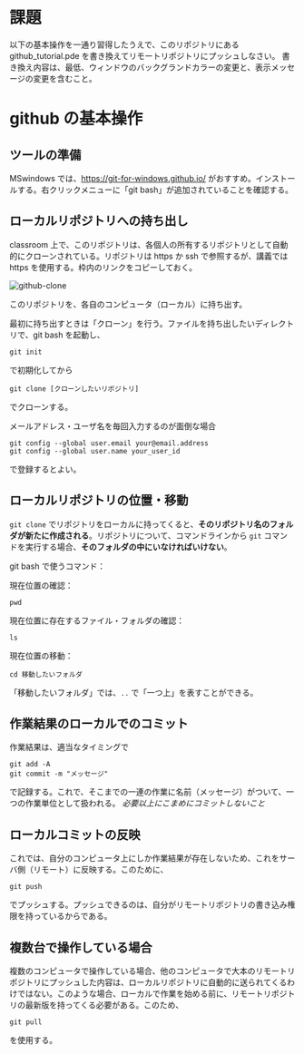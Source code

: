 # 課題

以下の基本操作を一通り習得したうえで、このリポジトリにある github_tutorial.pde を書き換えてリモートリポジトリにプッシュしなさい。
書き換え内容は、最低、ウィンドウのバックグランドカラーの変更と、表示メッセージの変更を含むこと。

# github の基本操作

## ツールの準備

MSwindows では、https://git-for-windows.github.io/ がおすすめ。インストールする。右クリックメニューに「git bash」が追加されていることを確認する。

## ローカルリポジトリへの持ち出し

classroom 上で、このリポジトリは、各個人の所有するリポジトリとして自動的にクローンされている。リポジトリは https か ssh で参照するが、講義では https を使用する。枠内のリンクをコピーしておく。

![github-clone](github-clone-https.png)

このリポジトリを、各自のコンピュータ（ローカル）に持ち出す。

最初に持ち出すときは「クローン」を行う。ファイルを持ち出したいディレクトリで、git bash を起動し、

```
git init
```

で初期化してから

```
git clone [クローンしたいリポジトリ]
```

でクローンする。

メールアドレス・ユーザ名を毎回入力するのが面倒な場合

```
git config --global user.email your@email.address
git config --global user.name your_user_id
```

で登録するとよい。

## ローカルリポジトリの位置・移動

`git clone` でリポジトリをローカルに持ってくると、**そのリポジトリ名のフォルダが新たに作成される**。リポジトリについて、コマンドラインから `git` コマンドを実行する場合、**そのフォルダの中にいなければいけない**。

git bash で使うコマンド：

現在位置の確認：
```
pwd
```

現在位置に存在するファイル・フォルダの確認：
```
ls
```

現在位置の移動：
```
cd 移動したいフォルダ
```

「移動したいフォルダ」では、`..` で「一つ上」を表すことができる。


## 作業結果のローカルでのコミット
作業結果は、適当なタイミングで

```
git add -A
git commit -m "メッセージ"
```

で記録する。これで、そこまでの一連の作業に名前（メッセージ）がついて、一つの作業単位として扱われる。 *必要以上にこまめにコミットしないこと*

## ローカルコミットの反映
これでは、自分のコンピュータ上にしか作業結果が存在しないため、これをサーバ側（リモート）に反映する。このために、

```
git push
```

でプッシュする。プッシュできるのは、自分がリモートリポジトリの書き込み権限を持っているからである。

## 複数台で操作している場合
複数のコンピュータで操作している場合、他のコンピュータで大本のリモートリポジトリにプッシュした内容は、ローカルリポジトリに自動的に送られてくるわけではない。このような場合、ローカルで作業を始める前に、リモートリポジトリの最新版を持ってくる必要がある。このため、

```
git pull
```

を使用する。
